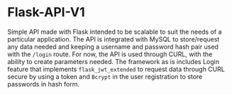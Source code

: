 # Flask-API-V1

Simple API made with Flask intended to be scalable to suit the needs of a particular application. The API is integrated with MySQL to store/request any data needed and keeping a username and password hash pair used with the `/login` route. For now, the API is used through CURL, with the ability to create parameters needed. The framework as is includes Login feature that implements `flask_jwt_extended` to request data through CURL secure by using a token and `Bcrypt` in the user registration to store passwords in hash form.
